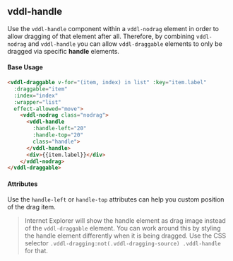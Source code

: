 ## vddl-handle

Use the `vddl-handle` component within a `vddl-nodrag` element in order to allow dragging of that element after all. Therefore, by combining `vddl-nodrag` and `vddl-handle` you can allow `vddl-draggable` elements to only be dragged via specific **handle** elements.

#### Base Usage

```html
<vddl-draggable v-for="(item, index) in list" :key="item.label"
  :draggable="item"
  :index="index"
  :wrapper="list"
  effect-allowed="move">
    <vddl-nodrag class="nodrag">
      <vddl-handle
        :handle-left="20"
        :handle-top="20"
        class="handle">
      </vddl-handle>
      <div>{{item.label}}</div>
    </vddl-nodrag>
</vddl-draggable>
```

#### Attributes

Use the `handle-left` or `handle-top` attributes can help you custom position of the drag item.

> Internet Explorer will show the handle element as drag image instead of the `vddl-draggable` element. You can work around this by styling the handle element differently when it is being dragged. Use the CSS selector `.vddl-dragging:not(.vddl-dragging-source) .vddl-handle` for that.

